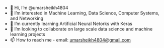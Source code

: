 - 👋 Hi, I’m @umarsheikh4804
- 👀 I’m interested in Machine Learning, Data Science, Computer Systems, and Networking
- 🌱 I’m currently learning Artificial Neural Netorks with Keras
- 💞️ I’m looking to collaborate on large scale data science and machine learning projects
- 📫 How to reach me - email: umarsheikh4804@gmail.com 

<!---
umarsheikh4804/umarsheikh4804 is a ✨ special ✨ repository because its `README.md` (this file) appears on your GitHub profile.
You can click the Preview link to take a look at your changes.
--->
